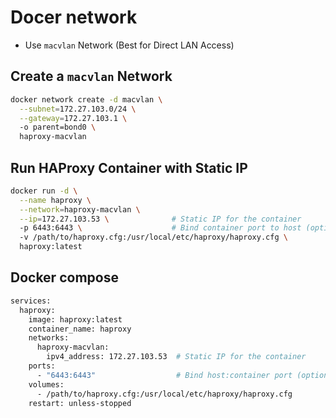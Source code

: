 # Docer network

+ Use `macvlan` Network (Best for Direct LAN Access)

## Create a `macvlan` Network

```sh
docker network create -d macvlan \
  --subnet=172.27.103.0/24 \
  --gateway=172.27.103.1 \          
  -o parent=bond0 \                 
  haproxy-macvlan
```

## Run HAProxy Container with Static IP
```sh
docker run -d \
  --name haproxy \
  --network=haproxy-macvlan \
  --ip=172.27.103.53 \              # Static IP for the container
  -p 6443:6443 \                    # Bind container port to host (optional)
  -v /path/to/haproxy.cfg:/usr/local/etc/haproxy/haproxy.cfg \
  haproxy:latest
```


## Docker compose

```sh
services:
  haproxy:
    image: haproxy:latest
    container_name: haproxy
    networks:
      haproxy-macvlan:
        ipv4_address: 172.27.103.53  # Static IP for the container
    ports:
      - "6443:6443"                  # Bind host:container port (optional)
    volumes:
      - /path/to/haproxy.cfg:/usr/local/etc/haproxy/haproxy.cfg
    restart: unless-stopped
```